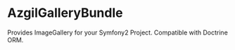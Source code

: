 AzgilGalleryBundle
==================

Provides ImageGallery for your Symfony2 Project. Compatible with Doctrine ORM.
